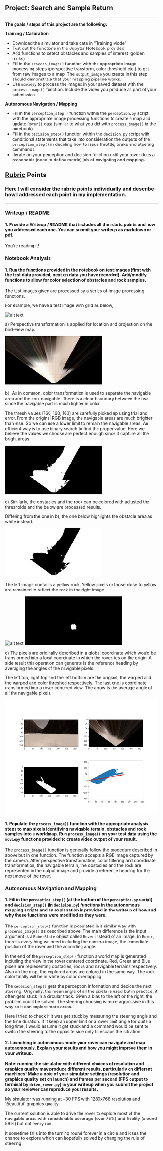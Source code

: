 ## Project: Search and Sample Return

---


**The goals / steps of this project are the following:**  

**Training / Calibration**  

* Download the simulator and take data in "Training Mode"
* Test out the functions in the Jupyter Notebook provided
* Add functions to detect obstacles and samples of interest (golden rocks)
* Fill in the `process_image()` function with the appropriate image processing steps (perspective transform, color threshold etc.) to get from raw images to a map.  The `output_image` you create in this step should demonstrate that your mapping pipeline works.
* Use `moviepy` to process the images in your saved dataset with the `process_image()` function.  Include the video you produce as part of your submission.

**Autonomous Navigation / Mapping**

* Fill in the `perception_step()` function within the `perception.py` script with the appropriate image processing functions to create a map and update `Rover()` data (similar to what you did with `process_image()` in the notebook). 
* Fill in the `decision_step()` function within the `decision.py` script with conditional statements that take into consideration the outputs of the `perception_step()` in deciding how to issue throttle, brake and steering commands. 
* Iterate on your perception and decision function until your rover does a reasonable (need to define metric) job of navigating and mapping.  

[//]: # (Image References)

[image1]: ./misc/rover_image.jpg
[image2]: ./calibration_images/example_grid1.jpg
[image3]: ./calibration_images/example_rock1.jpg 
[image4]: ./output/warped_example.jpg
[image5]: ./output/warped_threshed.jpg
[image6]: ./output/warped_threshed_obstacle.jpg
[image7]: ./output/warped_threshed_rock.jpg
[image8]: ./output/four_compare.jpg


## [Rubric](https://review.udacity.com/#!/rubrics/916/view) Points
### Here I will consider the rubric points individually and describe how I addressed each point in my implementation.  

---
### Writeup / README

#### 1. Provide a Writeup / README that includes all the rubric points and how you addressed each one.  You can submit your writeup as markdown or pdf.  

You're reading it!

### Notebook Analysis
#### 1. Run the functions provided in the notebook on test images (first with the test data provided, next on data you have recorded). Add/modify functions to allow for color selection of obstacles and rock samples.

The test images given are processed by a series of image processing functions.

For example, we have a test image with grid as below,

![alt text][image2]

a) Perspective transformation is applied for location and projection on the bird-view map.

![alt text][image4]

b）As in common, color transformation is used to separate the navigable area and the non-navigable. There is a clear boundary between the two since the navigable part is much lighter in color.

The thresh values [160, 160, 160] are carefully picked up using trial and error. From the original RGB image, the navigable areas are much brighter than else. So we can use a lower limit to remain the navigable areas. An efficient way is to use binary search to find the proper value. Here we believe the values we choose are perfect enough since it capture all the bright areas.

![alt text][image5]

c) Similarly, the obstacles and the rock can be colored with adjusted the thresholds and the below are processed results.

Differing from the one in b), the one below highlights the obstacle area as white instead.

![alt text][image6]

The left image contains a yellow rock. Yellow pixels or those close to yellow are remained to reflect the rock in the right image.

![alt text][image3]
![alt text][image7]

c) The pixels are originally described in a global coordinate which would be transformed into a local coordinate in which the rover lies on the origin. A side result this operation can generate is the reference heading by averaging the angles of the navigable pixels.

The left top, right top and the left bottom are the origianl, the warped and the warped and color threshed respectively. The last one is coordinate transformed into a rover centered view. The arrow is the average angle of all the navigable pixels.

![alt text][image8]

#### 1. Populate the `process_image()` function with the appropriate analysis steps to map pixels identifying navigable terrain, obstacles and rock samples into a worldmap.  Run `process_image()` on your test data using the `moviepy` functions provided to create video output of your result. 

The `process_image()` function is generally follow the procedure described in above but in one function. The function accepts a RGB image captured by the camera. After perspective transformation, color filtering and coordinate transformation, the navigable terrain, the obstacles and the rock are represented in the output image and provide a reference heading for the next move of the rover.

### Autonomous Navigation and Mapping

#### 1. Fill in the `perception_step()` (at the bottom of the `perception.py` script) and `decision_step()` (in `decision.py`) functions in the autonomous mapping scripts and an explanation is provided in the writeup of how and why these functions were modified as they were.

The `perception_step()` function is populated in a similar way with `procerss_image()` as described above. The main difference is the input argument is a `RoberState` object called `Rover` instead of an image. In `Rover`, there is everything we need including the camera image, the immediate position of the rover and the according angle.

In the end of the `perception_step()` function a world map is generated including the view in the rover centered coordinate. Red, Green and Blue pixels are representing obstacles, rocks and navigable terrains respectively. Also on the map, the explored areas are colored in the same way. The rock color finally will be in white by color overlapping.

The `decesion_step()` gets the perception information and decide the next steering. Originally, the mean angle of all the pixels is used but in practice, it often gets stuck in a circular track. Given a bias to the left or the right, the problem could be solved. The steering choosing is more aggressive in this way so it can explore more areas.

Here I tried to check if it was get stuck by measuring the steering angle and the time duration. If it keep an upper limit or a lower limit angle for quite a long time, I would assume it get stuck and a command would be sent to switch the steering to the opposite side only to escape the situation.

#### 2. Launching in autonomous mode your rover can navigate and map autonomously.  Explain your results and how you might improve them in your writeup.  

**Note: running the simulator with different choices of resolution and graphics quality may produce different results, particularly on different machines!  Make a note of your simulator settings (resolution and graphics quality set on launch) and frames per second (FPS output to terminal by `drive_rover.py`) in your writeup when you submit the project so your reviewer can reproduce your results.**

My simulator was running at ~30 FPS with 1280x768 resolution and 'Beautiful' graphics quality.

The current solution is able to drive the rover to explore most of the navigable areas with considerable coverage (over 75%) and fidelity (around 59%) but not every run.

It sometime falls into the turning round forever in a circle and loses the chance to explore which can hopefully solved by changing the rule of steering.
